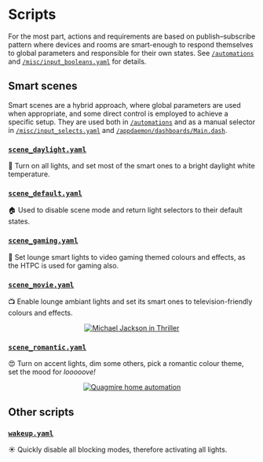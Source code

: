 # Scripts

For the most part, actions and requirements are based on publish–subscribe pattern where devices and rooms are smart-enough to respond themselves to global parameters and responsible for their own states. See [`/automations`](../automations) and [`/misc/input_booleans.yaml`](../misc/input_booleans.yaml) for details.


## Smart scenes

Smart scenes are a hybrid approach, where global parameters are used when appropriate, and some direct control is employed to achieve a specific setup. They are used both in [`/automations`](../automations) and as a manual selector in [`/misc/input_selects.yaml`](../misc/input_selects.yaml) and [`/appdaemon/dashboards/Main.dash`](../appdaemon/dashboards/Main.dash).


### [`scene_daylight.yaml`](scene_daylight.yaml)

:high_brightness:  Turn on all lights, and set most of the smart ones to a bright daylight white temperature.


### [`scene_default.yaml`](scene_default.yaml)

:house: Used to disable scene mode and return light selectors to their default states.


### [`scene_gaming.yaml`](scene_gaming.yaml)

:space_invader: Set lounge smart lights to video gaming themed colours and effects, as the HTPC is used for gaming also.


### [`scene_movie.yaml`](scene_movie.yaml)

:tv: Enable lounge ambiant lights and set its smart ones to television-friendly colours and effects.

<p align="center">
    <a href="https://youtu.be/sOnqjkJTMaA?t=3m50s" title="Thriller"><img src="https://media.giphy.com/media/pUeXcg80cO8I8/giphy.gif" alt="Michael Jackson in Thriller"></a>
</p>


### [`scene_romantic.yaml`](scene_romantic.yaml)

:heart_eyes: Turn on accent lights, dim some others, pick a romantic colour theme, set the mood for _looooove!_

<p align="center">
    <a href="https://youtu.be/zmTj1oqCBKo?t=14s" title="Giggity!"><img src="https://i.ytimg.com/vi/zmTj1oqCBKo/mqdefault.jpg" alt="Quagmire home automation"></a>
</p>


## Other scripts

### [`wakeup.yaml`](wakeup.yaml)

:sunny: Quickly disable all blocking modes, therefore activating all lights.
